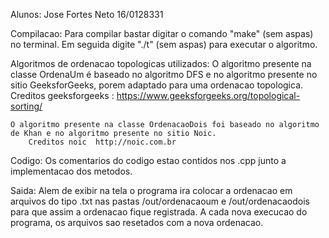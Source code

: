 Alunos: Jose Fortes Neto 16/0128331


Compilacao:
    Para compilar bastar digitar o comando "make" (sem aspas) no terminal.
    Em seguida digite "./t" (sem aspas) para executar o algoritmo.

Algoritmos de ordenacao topologicas utilizados:
    O algoritmo presente na classe OrdenaUm é baseado no algoritmo DFS e no algoritmo presente no sitio GeeksforGeeks, porem adaptado para uma ordenacao topologica.
        Creditos geeksforgeeks : https://www.geeksforgeeks.org/topological-sorting/

    O algoritmo presente na classe OrdenacaoDois foi baseado no algoritmo de Khan e no algoritmo presente no sitio Noic.
        Creditos noic  http://noic.com.br

Codigo:
    Os comentarios do codigo estao contidos nos .cpp junto a implementacao dos metodos.


Saida:
    Alem de exibir na tela o programa ira colocar a ordenacao em arquivos do tipo .txt nas pastas /out/ordenacaoum e /out/ordenacaodois para que assim a ordenacao fique registrada. A cada nova execucao do programa, os arquivos sao resetados com a  nova ordenacao.

